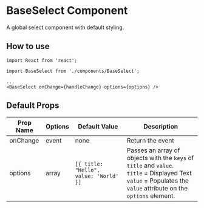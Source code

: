 # BaseSelect Component

A global select component with default styling.

## How to use

```
import React from 'react';

import BaseSelect from './components/BaseSelect';

...
<BaseSelect onChange={handleChange} options={options} />
```

## Default Props

| Prop Name | Options | Default Value                          | Description                                                                                                                                                                   |
| --------- | ------- | -------------------------------------- | ----------------------------------------------------------------------------------------------------------------------------------------------------------------------------- |
| onChange  | event   | none                                   | Return the event                                                                                                                                                              |
| options   | array   | `[{ title: "Hello", value: 'World' }]` | Passes an array of objects with the `keys` of `title` and `value`. <br /> `title` = Displayed Text <br /> `value` = Populates the `value` attribute on the `options` element. |
